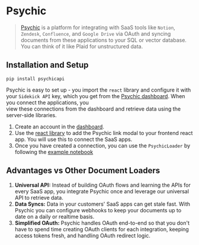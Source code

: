 Psychic
=======

> [Psychic](https://www.psychic.dev/) is a platform for integrating with SaaS tools like `Notion`, `Zendesk`, `Confluence`, and `Google Drive` via OAuth and syncing documents from these applications to your SQL or vector database. You can think of it like Plaid for unstructured data.

Installation and Setup[​](#installation-and-setup "Direct link to Installation and Setup")
------------------------------------------------------------------------------------------

    pip install psychicapi

Psychic is easy to set up - you import the `react` library and configure it with your `Sidekick API` key, which you get from the [Psychic dashboard](https://dashboard.psychic.dev/). When you connect the applications, you  
view these connections from the dashboard and retrieve data using the server-side libraries.

1.  Create an account in the [dashboard](https://dashboard.psychic.dev/).
2.  Use the [react library](https://docs.psychic.dev/sidekick-link) to add the Psychic link modal to your frontend react app. You will use this to connect the SaaS apps.
3.  Once you have created a connection, you can use the `PsychicLoader` by following the [example notebook](/docs/modules/data_connection/document_loaders/integrations/psychic.html)

Advantages vs Other Document Loaders[​](#advantages-vs-other-document-loaders "Direct link to Advantages vs Other Document Loaders")
------------------------------------------------------------------------------------------------------------------------------------

1.  **Universal API:** Instead of building OAuth flows and learning the APIs for every SaaS app, you integrate Psychic once and leverage our universal API to retrieve data.
2.  **Data Syncs:** Data in your customers' SaaS apps can get stale fast. With Psychic you can configure webhooks to keep your documents up to date on a daily or realtime basis.
3.  **Simplified OAuth:** Psychic handles OAuth end-to-end so that you don't have to spend time creating OAuth clients for each integration, keeping access tokens fresh, and handling OAuth redirect logic.